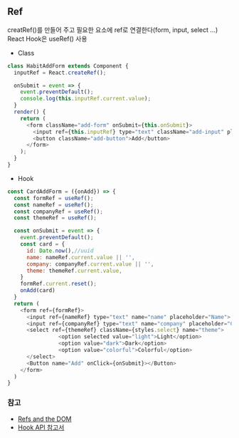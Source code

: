 ## Ref
creatRef()를 만들어 주고 필요한 요소에 ref로 연결한다(form, input, select ...)  
React Hook은 useRef() 사용

- Class
```javascript
class HabitAddForm extends Component {
  inputRef = React.createRef();

  onSubmit = event => {
    event.preventDefault();
    console.log(this.inputRef.current.value);
  }
  render() {
    return (
      <form className="add-form" onSubmit={this.onSubmit}>
        <input ref={this.inputRef} type="text" className="add-input" placeholder="Habit"></input>
        <button className="add-button">Add</button>
      </form>
    );
  }
}
```

- Hook
```javascript
const CardAddForm = ({onAdd}) => {
  const formRef = useRef();
  const nameRef = useRef();
  const companyRef = useRef();
  const themeRef = useRef();

  const onSubmit = event => {
    event.preventDefault();
    const card = {
      id: Date.now(),//uuid
      name: nameRef.current.value || '',
      company: companyRef.current.value || '',
      theme: themeRef.current.value,
    }
    formRef.current.reset();
    onAdd(card)
  }
  return (
    <form ref={formRef}>
      <input ref={nameRef} type="text" name="name" placeholder="Name">
      <input ref={companyRef} type="text" name="company" placeholder="Company">
      <select ref={themeRef} className={styles.select} name="theme">
				<option selected value="light">Light</option>
				<option value="dark">Dark</option>
				<option value="colorful">Colorful</option>
      </select>
      <Button name="Add" onClick={onSubmit}></Button>
    </form>
  )
}
```

### 참고
- [Refs and the DOM](https://reactjs.org/docs/refs-and-the-dom.html)
- [Hook API 참고서](https://ko.reactjs.org/docs/hooks-reference.html)
